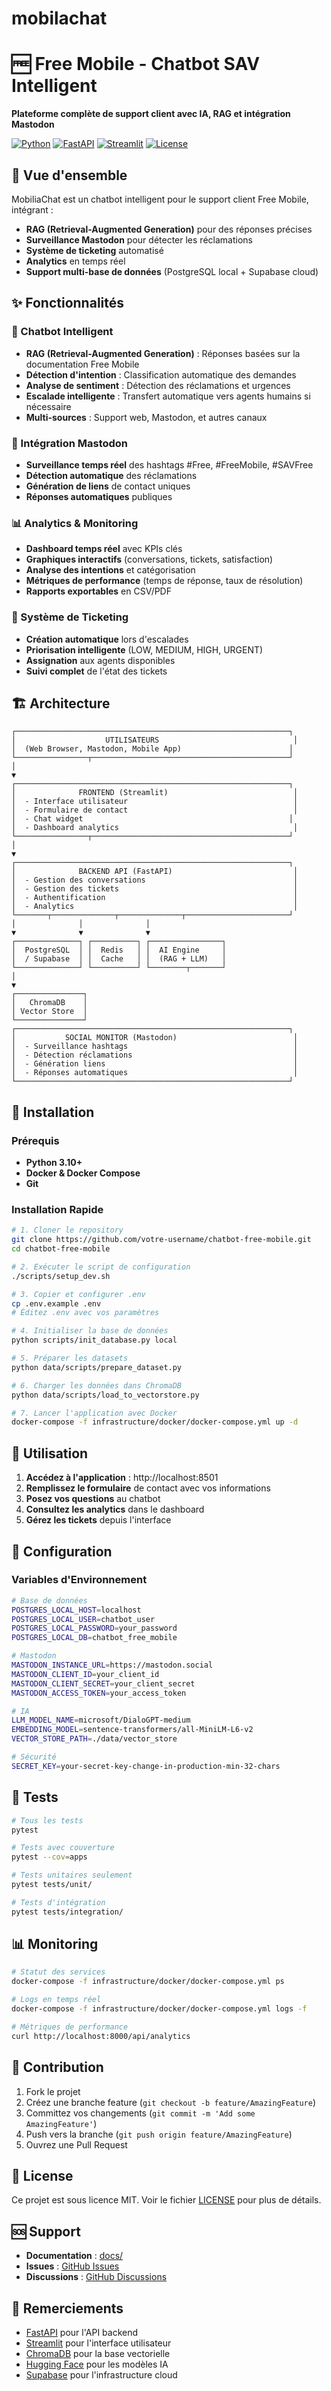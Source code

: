 # mobilachat

# 🆓 Free Mobile - Chatbot SAV Intelligent

**Plateforme complète de support client avec IA, RAG et intégration Mastodon**

[![Python](https://img.shields.io/badge/Python-3.10+-blue.svg)](https://www.python.org/)
[![FastAPI](https://img.shields.io/badge/FastAPI-0.104+-green.svg)](https://fastapi.tiangolo.com/)
[![Streamlit](https://img.shields.io/badge/Streamlit-1.28+-red.svg)](https://streamlit.io/)
[![License](https://img.shields.io/badge/License-MIT-yellow.svg)](LICENSE)

## 🎯 Vue d'ensemble

MobiliaChat est un chatbot intelligent pour le support client Free Mobile, intégrant :
- **RAG (Retrieval-Augmented Generation)** pour des réponses précises
- **Surveillance Mastodon** pour détecter les réclamations
- **Système de ticketing** automatisé
- **Analytics** en temps réel
- **Support multi-base de données** (PostgreSQL local + Supabase cloud)

## ✨ Fonctionnalités

### 🤖 Chatbot Intelligent
- **RAG (Retrieval-Augmented Generation)** : Réponses basées sur la documentation Free Mobile
- **Détection d'intention** : Classification automatique des demandes
- **Analyse de sentiment** : Détection des réclamations et urgences
- **Escalade intelligente** : Transfert automatique vers agents humains si nécessaire
- **Multi-sources** : Support web, Mastodon, et autres canaux

### 🐘 Intégration Mastodon
- **Surveillance temps réel** des hashtags #Free, #FreeMobile, #SAVFree
- **Détection automatique** des réclamations
- **Génération de liens** de contact uniques
- **Réponses automatiques** publiques

### 📊 Analytics & Monitoring
- **Dashboard temps réel** avec KPIs clés
- **Graphiques interactifs** (conversations, tickets, satisfaction)
- **Analyse des intentions** et catégorisation
- **Métriques de performance** (temps de réponse, taux de résolution)
- **Rapports exportables** en CSV/PDF

### 🎫 Système de Ticketing
- **Création automatique** lors d'escalades
- **Priorisation intelligente** (LOW, MEDIUM, HIGH, URGENT)
- **Assignation** aux agents disponibles
- **Suivi complet** de l'état des tickets

## 🏗️ Architecture

```
┌─────────────────────────────────────────────────────────────┐
│                    UTILISATEURS                              │
│  (Web Browser, Mastodon, Mobile App)                        │
└────────────────┬────────────────────────────────────────────┘
│
▼
┌─────────────────────────────────────────────────────────────┐
│              FRONTEND (Streamlit)                            │
│  - Interface utilisateur                                     │
│  - Formulaire de contact                                     │
│  - Chat widget                                              │
│  - Dashboard analytics                                       │
└────────────────┬────────────────────────────────────────────┘
│
▼
┌─────────────────────────────────────────────────────────────┐
│              BACKEND API (FastAPI)                           │
│  - Gestion des conversations                                 │
│  - Gestion des tickets                                       │
│  - Authentification                                          │
│  - Analytics                                                 │
└───────┬──────────────┬──────────────┬───────────────────────┘
│              │              │
▼              ▼              ▼
┌──────────────┐ ┌──────────┐ ┌────────────────┐
│  PostgreSQL  │ │  Redis   │ │  AI Engine     │
│  / Supabase  │ │  Cache   │ │  (RAG + LLM)   │
└──────────────┘ └──────────┘ └────────┬───────┘
│
▼
┌───────────────┐
│   ChromaDB    │
│ Vector Store  │
└───────────────┘
┌─────────────────────────────────────────────────────────────┐
│           SOCIAL MONITOR (Mastodon)                          │
│  - Surveillance hashtags                                     │
│  - Détection réclamations                                    │
│  - Génération liens                                          │
│  - Réponses automatiques                                     │
└─────────────────────────────────────────────────────────────┘
```

## 🚀 Installation

### Prérequis
- **Python 3.10+**
- **Docker & Docker Compose**
- **Git**

### Installation Rapide

```bash
# 1. Cloner le repository
git clone https://github.com/votre-username/chatbot-free-mobile.git
cd chatbot-free-mobile

# 2. Exécuter le script de configuration
./scripts/setup_dev.sh

# 3. Copier et configurer .env
cp .env.example .env
# Éditez .env avec vos paramètres

# 4. Initialiser la base de données
python scripts/init_database.py local

# 5. Préparer les datasets
python data/scripts/prepare_dataset.py

# 6. Charger les données dans ChromaDB
python data/scripts/load_to_vectorstore.py

# 7. Lancer l'application avec Docker
docker-compose -f infrastructure/docker/docker-compose.yml up -d
```

## 📖 Utilisation

1. **Accédez à l'application** : http://localhost:8501
2. **Remplissez le formulaire** de contact avec vos informations
3. **Posez vos questions** au chatbot
4. **Consultez les analytics** dans le dashboard
5. **Gérez les tickets** depuis l'interface

## 🔧 Configuration

### Variables d'Environnement

```bash
# Base de données
POSTGRES_LOCAL_HOST=localhost
POSTGRES_LOCAL_USER=chatbot_user
POSTGRES_LOCAL_PASSWORD=your_password
POSTGRES_LOCAL_DB=chatbot_free_mobile

# Mastodon
MASTODON_INSTANCE_URL=https://mastodon.social
MASTODON_CLIENT_ID=your_client_id
MASTODON_CLIENT_SECRET=your_client_secret
MASTODON_ACCESS_TOKEN=your_access_token

# IA
LLM_MODEL_NAME=microsoft/DialoGPT-medium
EMBEDDING_MODEL=sentence-transformers/all-MiniLM-L6-v2
VECTOR_STORE_PATH=./data/vector_store

# Sécurité
SECRET_KEY=your-secret-key-change-in-production-min-32-chars
```

## 🧪 Tests

```bash
# Tous les tests
pytest

# Tests avec couverture
pytest --cov=apps

# Tests unitaires seulement
pytest tests/unit/

# Tests d'intégration
pytest tests/integration/
```

## 📊 Monitoring

```bash
# Statut des services
docker-compose -f infrastructure/docker/docker-compose.yml ps

# Logs en temps réel
docker-compose -f infrastructure/docker/docker-compose.yml logs -f

# Métriques de performance
curl http://localhost:8000/api/analytics
```

## 🤝 Contribution

1. Fork le projet
2. Créez une branche feature (`git checkout -b feature/AmazingFeature`)
3. Committez vos changements (`git commit -m 'Add some AmazingFeature'`)
4. Push vers la branche (`git push origin feature/AmazingFeature`)
5. Ouvrez une Pull Request

## 📄 License

Ce projet est sous licence MIT. Voir le fichier [LICENSE](LICENSE) pour plus de détails.

## 🆘 Support

- **Documentation** : [docs/](docs/)
- **Issues** : [GitHub Issues](https://github.com/votre-username/chatbot-free-mobile/issues)
- **Discussions** : [GitHub Discussions](https://github.com/votre-username/chatbot-free-mobile/discussions)

## 🙏 Remerciements

- [FastAPI](https://fastapi.tiangolo.com/) pour l'API backend
- [Streamlit](https://streamlit.io/) pour l'interface utilisateur
- [ChromaDB](https://www.trychroma.com/) pour la base vectorielle
- [Hugging Face](https://huggingface.co/) pour les modèles IA
- [Supabase](https://supabase.com/) pour l'infrastructure cloud


